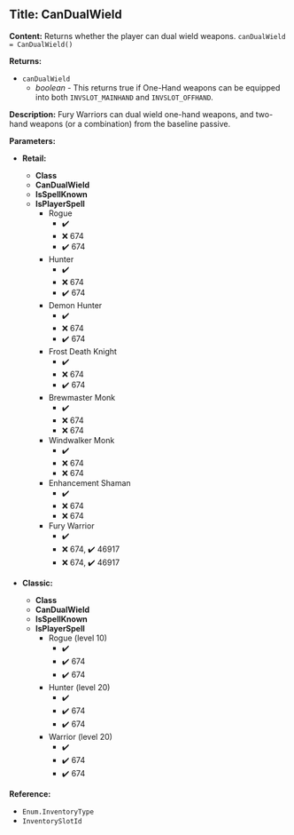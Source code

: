 ## Title: CanDualWield

**Content:**
Returns whether the player can dual wield weapons.
`canDualWield = CanDualWield()`

**Returns:**
- `canDualWield`
  - *boolean* - This returns true if One-Hand weapons can be equipped into both `INVSLOT_MAINHAND` and `INVSLOT_OFFHAND`.

**Description:**
Fury Warriors can dual wield one-hand weapons, and two-hand weapons (or a combination) from the baseline passive.

**Parameters:**
- **Retail:**
  - **Class**
  - **CanDualWield**
  - **IsSpellKnown**
  - **IsPlayerSpell**
    - Rogue
      - ✔️
      - ❌ 674
      - ✔️ 674
    - Hunter
      - ✔️
      - ❌ 674
      - ✔️ 674
    - Demon Hunter
      - ✔️
      - ❌ 674
      - ✔️ 674
    - Frost Death Knight
      - ✔️
      - ❌ 674
      - ✔️ 674
    - Brewmaster Monk
      - ✔️
      - ❌ 674
      - ❌ 674
    - Windwalker Monk
      - ✔️
      - ❌ 674
      - ❌ 674
    - Enhancement Shaman
      - ✔️
      - ❌ 674
      - ❌ 674
    - Fury Warrior
      - ✔️
      - ❌ 674, ✔️ 46917
      - ❌ 674, ✔️ 46917

- **Classic:**
  - **Class**
  - **CanDualWield**
  - **IsSpellKnown**
  - **IsPlayerSpell**
    - Rogue (level 10)
      - ✔️
      - ✔️ 674
      - ✔️ 674
    - Hunter (level 20)
      - ✔️
      - ✔️ 674
      - ✔️ 674
    - Warrior (level 20)
      - ✔️
      - ✔️ 674
      - ✔️ 674

**Reference:**
- `Enum.InventoryType`
- `InventorySlotId`